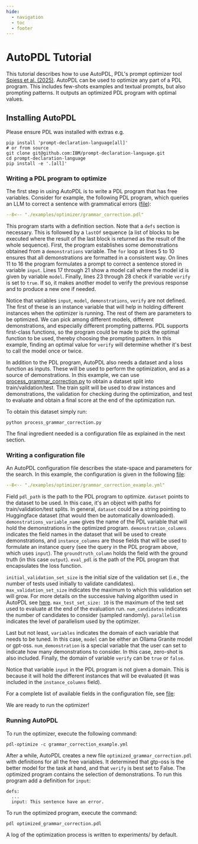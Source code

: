 ```yaml
---
hide:
  - navigation
  - toc
  - footer
---
```


# AutoPDL Tutorial

This tutorial describes how to use AutoPDL, PDL's prompt optimizer tool [Spiess et al. (2025)](https://openreview.net/forum?id=CAeISyE3aR). AutoPDL can be used to optimize any part of a PDL program. This includes few-shots examples and textual prompts, but also prompting patterns. It outputs an optimized PDL program with optimal values.

## Installing AutoPDL

Please ensure PDL was installed with extras e.g.

``` { .bash .copy .annotate linenums="1" }
pip install 'prompt-declaration-language[all]'
# or from source
git clone git@github.com:IBM/prompt-declaration-language.git
cd prompt-declaration-language
pip install -e '.[all]'
```

### Writing a PDL program to optimize

The first step in using AutoPDL is to write a PDL program that has free variables. Consider for example, the following PDL program, which queries an LLM to correct a sentence with grammatical errors ([file](https://github.com/IBM/prompt-declaration-language/blob/main/examples/optimizer/grammar_correction.pdl)):

```yaml
--8<-- "./examples/optimizer/grammar_correction.pdl"
```

This program starts with a definition section. Note that a `defs` section is necessary. This is followed by a `lastOf` sequence (a list of blocks to be executed where the result of the last block is returned as the result of the whole sequence). First, the program establishes some demonstrations obtained from a `demonstrations` variable. The `for` loop at lines 5 to 10 ensures that all demonstrations are formatted in a consistent way. On lines 11 to 16 the program formulates a prompt to correct a sentence stored in variable `input`. Lines 17 through 21 show a model call where the model id is given by variable `model`. Finally, lines 23 through 28 check if variable `verify` is set to `true`. If so, it makes another model to verify the previous response and to produce a new one if needed.

Notice that variables `input`, `model`, `demonstrations`, `verify` are not defined. The first of these is an instance variable that will help in holding different instances when the optimizer is running. The rest of them are parameters to be optimized. We can pick among different models, different demonstrations, and especially different prompting patterns. PDL supports first-class functions, so the program could be made to pick the optimal function to be used, thereby choosing the prompting pattern. In this example, finding an optimal value for `verify` will determine whether it's best to call the model once or twice.

In addition to the PDL program, AutoPDL also needs a dataset and a loss function as inputs. These will be used to perform the optimization, and as a source of demonstrations. In this example, we can use [process_grammar_correction.py](https://github.com/IBM/prompt-declaration-language/blob/main/examples/optimizer/process_grammar_correction.py) to obtain a dataset split into train/validation/test. The train split will be used to draw instances and demonstrations, the validation for checking during the optimization, and test to evaluate and obtain a final score at the end of the optimization run.

To obtain this dataset simply run:
```
python process_grammar_correction.py
```

The final ingredient needed is a configuration file as explained in the next section.

### Writing a configuration file

An AutoPDL configuration file describes the state-space and parameters for the search. In this example, the configuration is given in the following [file](https://github.com/IBM/prompt-declaration-language/blob/main/examples/optimizer/grammar_correction_example.yml):

```yaml
--8<-- "./examples/optimizer/grammar_correction_example.yml"
```

Field `pdl_path` is the path to the PDL program to optimize. `dataset` points to the dataset to be used. In this case, it's an object with paths for train/validation/test splits. In general, `dataset` could be a string pointing to Huggingface dataset (that would then be automatically downloaded). `demonstrations_variable_name` gives the name of the PDL variable that will hold the demonstrations in the optimized program. `demonstration_columns` indicates the field names in the dataset that will be used to create demonstrations, and `instance_columns` are those fields that will be used to formulate an instance query (see the query in the PDL program above, which uses `input`). The `groundtruth_column` holds the field with the ground truth (in this case `output`). `eval_pdl` is the path of the PDL program that encapsulates the loss function.

`initial_validation_set_size` is the initial size of the validation set (i.e., the number of tests used initially to validate candidates). `max_validation_set_size` indicates the maximum to which this validation set will grow. For more details on the successive halving algorithm used in AutoPDL see [here](https://arxiv.org/abs/2504.04365). `max_test_set_size: 10` is the maximum of the test set used to evaluate at the end of the evaluation run. `num_candidates` indicates the number of candidates to consider (sampled randomly). `parallelism` indicates the level of parallelism used by the optimizer.

Last but not least, `variables` indicates the domain of each variable that needs to be tuned. In this case, `model` can be either an Ollama Granite model or gpt-oss. `num_demonstration` is a special variable that the user can set to indicate how many demonstrations to consider. In this case, zero-shot is also included. Finally, the domain of variable `verify` can be `true` or `false`.

Notice that variable `input` in the PDL program is not given a domain. This is because it will hold the different instances that will be evaluated (it was included in the `instance_columns` field).

For a complete list of available fields in the configuration file, see [file](https://github.com/IBM/prompt-declaration-language/blob/main/src/pdl/optimize/config_parser.py):


We are ready to run the optimizer!

### Running AutoPDL

To run the optimizer, execute the following command:

```
pdl-optimize -c grammar_correction_example.yml
```

After a while, AutoPDL creates a new file `optimized_grammar_correction.pdl` with definitions for all the free variables. It determined that gtp-oss is the better model for the task at hand, and that `verify` is best set to False. The optimized program contains the selection of demonstrations. To run this program add a definition for `input`:

```
defs:
  ...
  input: This sentence have an error.
```

To run the optimized program, execute the command:
```
pdl optimized_grammar_correction.pdl
```

A log of the optimization process is written to experiments/ by default.
